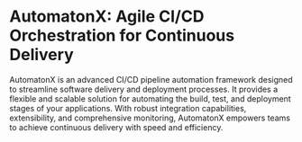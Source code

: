 # AutomatonX: Agile CI/CD Orchestration for Continuous Delivery

AutomatonX is an advanced CI/CD pipeline automation framework designed to streamline software delivery and deployment processes. It provides a flexible and scalable solution for automating the build, test, and deployment stages of your applications. With robust integration capabilities, extensibility, and comprehensive monitoring, AutomatonX empowers teams to achieve continuous delivery with speed and efficiency.
